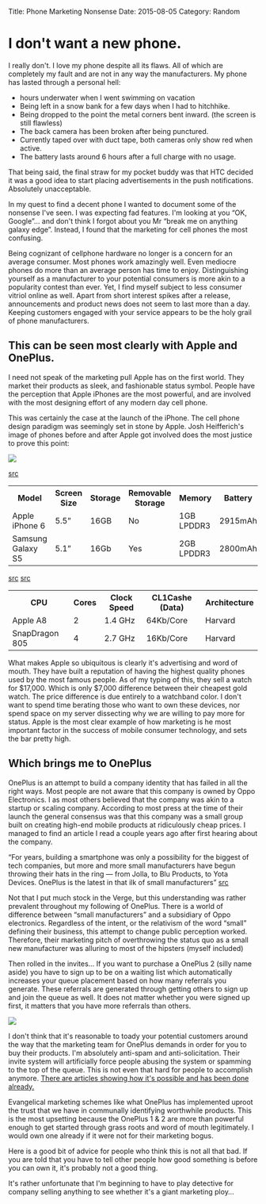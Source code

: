 Title: Phone Marketing Nonsense
Date: 2015-08-05
Category: Random

# I don't want a new phone.

I really don't. I love my phone despite all its flaws. All of which are completely my fault and are not in any way the manufacturers. My phone has lasted through a personal hell:

* hours underwater when I went swimming on vacation
* Being left in a snow bank for a few days when I had to hitchhike.
* Being dropped to the point the metal corners bent inward. (the screen is still flawless)
* The back camera has been broken after being punctured.
* Currently taped over with duct tape, both cameras only show red when active.
* The battery lasts around 6 hours after a full charge with no usage.

That being said, the final straw for my pocket buddy was that HTC decided it was a good idea to start placing advertisements in the push notifications. Absolutely unacceptable.

In my quest to find a decent phone I wanted to document some of the nonsense I've seen. I was expecting fad features. I'm looking at you “OK, Google”… and don't think I forgot about you Mr “break me on anything galaxy edge”. Instead, I found that the marketing for cell phones the most confusing.

Being cognizant of cellphone hardware no longer is a concern for an average consumer. Most phones work amazingly well. Even mediocre phones do more than an average person has time to enjoy. Distinguishing yourself as a manufacturer to your potential consumers is more akin to a popularity contest than ever. Yet, I find myself subject to less consumer vitriol online as well. Apart from short interest spikes after a release, announcements and product news does not seem to last more than a day. Keeping customers engaged with your service appears to be the holy grail of phone manufacturers.

## This can be seen most clearly with Apple and OnePlus.

I need not speak of the marketing pull Apple has on the first world. They market their products as sleek, and fashionable status symbol. People have the perception that Apple iPhones are the most powerful, and are involved with the most designing effort of any modern day cell phone.

This was certainly the case at the launch of the iPhone. The cell phone design paradigm was seemingly set in stone by Apple. Josh Heifferich's image of phones before and after Apple got involved does the most justice to prove this point:

![]({static}/images/150805-phone.jpg)

[src](https://twitter.com/Digeratii/status/165324320179109888)

<table>
  <tr>
    <th>Model</th>
    <th>Screen Size</th>
    <th>Storage</th>
    <th>Removable Storage</th>
    <th>Memory</th>
    <th>Battery</th>
    <th>Camera (rear)</th>
    <th>Camera (front)</th>
    <th>Price</th>
  </tr>
  <tr>
    <td>Apple iPhone 6</td>
    <td>5.5”</td>
    <td>16GB</td>
    <td>No</td>
    <td>1GB LPDDR3</td>
    <td>2915mAh</td>
    <td>8MP</td>
    <td>1.2MP</td>
    <td>$749 usd</td>  </tr>  <tr>
    <td>Samsung Galaxy S5</td>
    <td>5.1”</td>
    <td>16Gb</td>
    <td>Yes</td>
    <td>2GB LPDDR3</td>
    <td>2800mAh</td>
    <td>16MP</td>
    <td>2MP</td>
    <td>~$410 usd</td>
  </tr>
</table>

[src](https://www.apple.com/shop/buy-iphone/iphone6/5.5-inch-display-16gb-silver) [src](https://www.amazon.com/Samsung-SM-G900H-Unlocked-Cellphone-International/dp/B00JKSUHLU/ref=sr_1_1)

<table>
  <tr>
    <th>CPU</th>
    <th>Cores</th>
    <th>Clock Speed</th>
    <th>CL1Cashe (Data)</th>
    <th>Architecture</th>
  </tr>
  <tr>
    <td>Apple A8</td>
    <td>2</td>
    <td>1.4 GHz</td>
    <td>64Kb/Core</td>
    <td>Harvard</td>
  </tr>
  <tr>
    <td>SnapDragon 805</td>
    <td>4</td>
    <td>2.7 GHz</td>
    <td>16Kb/Core</td>
    <td>Harvard</td>
  </tr>
</table>

What makes Apple so ubiquitous is clearly it's advertising and word of mouth. They have built a reputation of having the highest quality phones used by the most famous people. As of my typing of this, they sell a watch for $17,000. Which is only $7,000 difference between their cheapest gold watch. The price difference is due entirely to a watchband color.
I don't want to spend time berating those who want to own these devices, nor spend space on my server dissecting why we are willing to pay more for status. Apple is the most clear example of how marketing is he most important factor in the success of mobile consumer technology, and sets the bar pretty high.

## Which brings me to OnePlus

OnePlus is an attempt to build a company identity that has failed in all the right ways. Most people are not aware that this company is owned by Oppo Electronics. I as most others believed that the company was akin to a startup or scaling company. According to most press at the time of their launch the general consensus was that this company was a small group built on creating high-end mobile products at ridiculously cheap prices. I managed to find an article I read a couple years ago after first hearing about the company.

“For years, building a smartphone was only a possibility for the biggest of tech companies, but more and more small manufacturers have begun throwing their hats in the ring — from Jolla, to Blu Products, to Yota Devices. OnePlus is the latest in that ilk of small manufacturers” 
[src](https://www.theverge.com/2013/12/16/5217794/oppo-ex-vice-president-pete-lau-launches-oneplus)

Not that I put much stock in the Verge, but this understanding was rather prevalent throughout my following of OnePlus. There is a world of difference between “small manufacturers” and a subsidiary of Oppo electronics. Regardless of the intent, or the relativism of the word “small” defining their business, this attempt to change public perception worked. Therefore, their marketing pitch of overthrowing the status quo as a small new manufacturer was alluring to most of the hipsters (myself included)

Then rolled in the invites… If you want to purchase a OnePlus 2 (silly name aside) you have to sign up to be on a waiting list which automatically increases your queue placement based on how many referrals you generate. These referrals are generated through getting others to sign up and join the queue as well. It does not matter whether you were signed up first, it matters that you have more referrals than others.

![](https://media.giphy.com/media/7wToiGB3M5wME/giphy.gif)

I don't think that it's reasonable to toady your potential customers around the way that the marketing team for OnePlus demands in order for you to buy their products. I'm absolutely anti-spam and anti-solicitation. Their invite system will artificially force people abusing the system or spamming to the top of the queue. This is not even that hard for people to accomplish anymore. [There are articles showing how it's possible and has been done already.](https://medium.com/@JakeCooper/how-i-hacked-the-oneplus-reservation-system-120ea1a7ad82)

Evangelical marketing schemes like what OnePlus has implemented uproot the trust that we have in communally identifying worthwhile products. This is the most upsetting because the OnePlus 1 & 2 are more than powerful enough to get started through grass roots and word of mouth legitimately. I would own one already if it were not for their marketing bogus.

Here is a good bit of advice for people who think this is not all that bad. If you are told that you have to tell other people how good something is before you can own it, it's probably not a good thing.

It's rather unfortunate that I'm beginning to have to play detective for company selling anything to see whether it's a giant marketing ploy…
